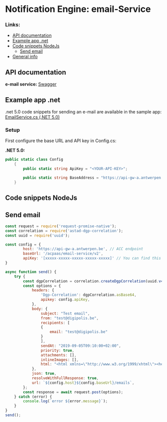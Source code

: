 # Notification Engine: email-Service


### Links:

<!--ts-->
* [API documentation](#api-documentation)
* [Example app .net](#example-app-net)
* [Code snippets NodeJs](#code-snippets-nodejs)
    - [Send email](#send-email)
* [General info](https://acpaas.digipolis.be/nl/product/notification-engine/v2.0.0/api-notification-engine-email-service-v2/about)
<!--te-->

## API documentation
**e-mail service:** [Swagger](https://api-store-a.antwerpen.be/#/org/acpaas/api/email-service/v2/documentation)


## Example app .net

.net 5.0 code snippets for sending an e-mail are available in the sample app: [EmailService.cs (.NET 5.0)](example_dotnet5/EmailService.cs)

### Setup

First configure the base URL and API key in Config.cs:

**.NET 5.0:**

```csharp
public static class Config
    {
        public static string ApiKey = "<YOUR-API-KEY>";

        public static string BaseAddress = "https://api-gw-a.antwerpen.be/acpaas/email-service/v2/";
    }
```


## Code snippets NodeJs
## Send email

```javascript
const request = require('request-promise-native');
const correlation = require('astad-dgp-correlation');
const uuid = require('uuid');

const config = {
        host: 'https://api-gw-a.antwerpen.be', // ACC endpoint
        baseUrl: '/acpaas/email-service/v2',
        apiKey: '[xxxxx-xxxxx-xxxxx-xxxxx-xxxxx]' // You can find this in your application on the api-store https://api-store-a.antwerpen.be/
}

async function send() {
    try {
        const dgpCorrelation = correlation.createDgpCorrelation(uuid.v4(), 'Your-service');
        const options = {
            headers: {
                'Dgp-Correlation': dgpCorrelation.asBase64,
                apikey: config.apiKey,
            },
            body: {
            	subject: "Test email",
            	from: "test@digipolis.be",
            	recipients: [
            	{
            		email: "test@digipolis.be"
            	}
            	],
            	sendAt: "2019-09-05T09:10:00+02:00",
   				priority: true,
    			attachments: [],
    			inlineImages: [],
    			html: "<html xmlns=\"http://www.w3.org/1999/xhtml\"><head></head><body><p>Dit is een html bericht</p></body></html>"
    		},
            json: true,
            resolveWithFullResponse: true,
            url: `${config.host}${config.baseUrl}/emails`,
        };
        const response = await request.post(options);
    } catch (error) {
        console.log(`error ${error.message}`);
    }
}
send();

```
